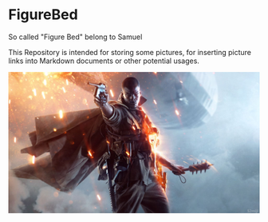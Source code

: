 # FigureBed
So called "Figure Bed" belong to Samuel

This Repository is intended for storing some pictures, for inserting picture links into Markdown documents or other potential usages.

![BF1](https://raw.githubusercontent.com/SamuelHuang2019/FigureBed/master/img/20200618194842.jpg)
